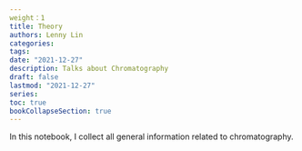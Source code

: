 ```yaml
---
weight：1
title: Theory
authors: Lenny Lin
categories:
tags:
date: "2021-12-27"
description: Talks about Chromatography
draft: false
lastmod: "2021-12-27"
series:
toc: true
bookCollapseSection: true
---
```


In this notebook, I collect all general information related to chromatography.

<!--more-->




